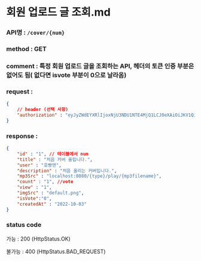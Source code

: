 # 회원 업로드 글 조회.md
### API명 : `/cover/{num}`

### method : GET

### comment : 특정 회원 업로드 글을 조회하는 API, 헤더의 토큰 인증 부분은 없어도 됨( 없다면 isvote 부분이 0으로 날라옴)

### request :
~~~json
{
    // header (선택 사항)
    "authorization" : "eyJyZWdEYXRlIjoxNjU3NDU1NTE4MjQ1LCJ0eXAiOiJKV1QiLCJhbGciOiJIUzI1NiJ9.eyJ1c2VyTnVtIjoiNDMiLCJleHAiOjE2NTc0NjYzMTh9.geNy6UmYpSO88SdiU4fRzxVQYhAOiDfSv_J_cArh2JM"
}
~~~

### response :
~~~json
{
    "id" : "1", // 테이블에서 num
    "title" : "처음 커버 올립니다.",
    "user" : "호빵맨",
    "description" : "처음 올리는 커버입니다.",
    "mp3Src" : "localhost:8080/{type}/play/{mp3filename}",
    "count" : "1", //vote
    "view" : "1",
    "imgSrc" : "default.png",
    "isVote":"0",
    "createdAt" : "2022-10-03"
}
~~~
### status code
가능 : 200 (HttpStatus.OK)

불가능 : 400 (HttpStatus.BAD_REQUEST)